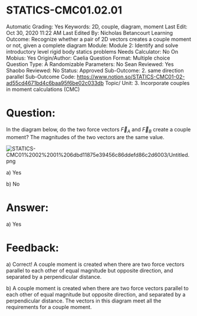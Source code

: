 # STATICS-CMC01.02.01

Automatic Grading: Yes
Keywords: 2D, couple, diagram, moment
Last Edit: Oct 30, 2020 11:22 AM
Last Edited By: Nicholas Betancourt
Learning Outcome: Recognize whether a pair of 2D vectors creates a couple moment or not, given a complete diagram
Module: Module 2: Identify and solve introductory level rigid body statics problems
Needs Calculator: No
On Mobius: Yes
Origin/Author: Caelia
Question Format: Multiple choice
Question Type: A
Randomizable Parameters: No
Sean Reviewed: Yes
Shaobo Reviewed: No
Status: Approved
Sub-Outcome: 2. same direction parallel
Sub-Outcome Code: https://www.notion.so/STATICS-CMC01-02-ad55cd4671bd4c6baa95f6be02c033db
Topic/ Unit: 3. Incorporate couples in moment calculations (CMC)

# Question:

In the diagram below, do the two force vectors $\overrightarrow{F}_A$ and $\overrightarrow{F}_B$ create a couple moment?  The magnitudes of the two vectors are the same value.

![STATICS-CMC01%2002%2001%206dbd11875e39456c86ddefd86c2d6003/Untitled.png](STATICS-CMC01%2002%2001%206dbd11875e39456c86ddefd86c2d6003/Untitled.png)

a) Yes

b) No

# Answer:

a) Yes

# Feedback:

a) Correct! A couple moment is created when there are two force vectors parallel to each other of equal magnitude but opposite direction, and separated by a perpendicular distance. 

b) A couple moment is created when there are two force vectors parallel to each other of equal magnitude but opposite direction, and separated by a perpendicular distance. The vectors in this diagram meet all the requirements for a couple moment.